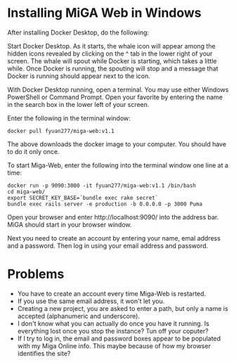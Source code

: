 # Installing MiGA Web in Windows

After installing Docker Desktop, do the following:

Start Docker Desktop. As it starts, the whale icon will appear among the hidden icons revealed by clicking on the ^ tab in the lower right of your screen. The whale will spout while Docker is starting, which takes a little while. Once Docker is running, the spouting will stop and a message that Docker is running should appear next to the icon.

With Docker Desktop running, open a terminal. You may use either Windows PowerShell or Command Prompt. Open your favorite by entering the name in the search box in the lower left of your screen.  

Enter the following in the terminal window:

```
docker pull fyuan277/miga-web:v1.1
```
The above downloads the docker image to your computer. You should have to do it only once. 

To start Miga-Web, enter the following into the terminal window one line at a time:

```
docker run -p 9090:3000 -it fyuan277/miga-web:v1.1 /bin/bash 
cd miga-web/
export SECRET_KEY_BASE=`bundle exec rake secret`
bundle exec rails server -e production -b 0.0.0.0 -p 3000 Puma
```
Open your browser and enter http://localhost:9090/ into the address bar. MiGA should start in your browser window.

Next you need to create an account by entering your name, emal address and a password. Then log in using your email address and password. 

# Problems
- You have to create an account every time Miga-Web is restarted.
- If you use the same email address, it won't let you.
- Creating a new project, you are asked to enter a path, but only a name is accepted (alphanumeric and underscore).
- I don't know what you can actually do once you have it running. Is everything lost once you stop the instance? Tun off your coputer?
- If I try to log in, the email and password boxes appear to be populated with my Miga Online info. This maybe because of how my browser identifies the site?
